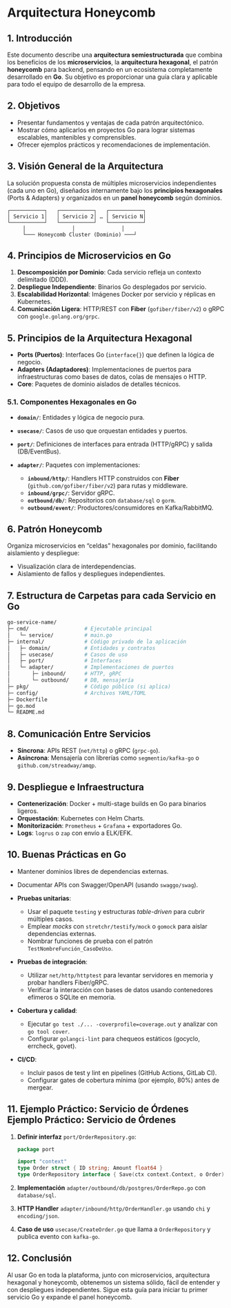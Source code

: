 # Arquitectura Honeycomb

## 1. Introducción

Este documento describe una **arquitectura semiestructurada** que combina los beneficios de los **microservicios**, la **arquitectura hexagonal**, el patrón **honeycomb** para backend, pensando en un ecosistema completamente desarrollado en **Go**. Su objetivo es proporcionar una guía clara y aplicable para todo el equipo de desarrollo de la empresa.

## 2. Objetivos

* Presentar fundamentos y ventajas de cada patrón arquitectónico.
* Mostrar cómo aplicarlos en proyectos Go para lograr sistemas escalables, mantenibles y comprensibles.
* Ofrecer ejemplos prácticos y recomendaciones de implementación.

## 3. Visión General de la Arquitectura

La solución propuesta consta de múltiples microservicios independientes (cada uno en Go), diseñados internamente bajo los **principios hexagonales** (Ports & Adapters) y organizados en un **panel honeycomb** según dominios.

```
┌───────────┐   ┌───────────┐   ┌───────────┐
│ Servicio 1│   │ Servicio 2│ … │ Servicio N│
└───────────┘   └───────────┘   └───────────┘
     │               │               │
     └─── Honeycomb Cluster (Dominio) ───┘
```

## 4. Principios de Microservicios en Go

1. **Descomposición por Dominio**: Cada servicio refleja un contexto delimitado (DDD).
2. **Despliegue Independiente**: Binarios Go desplegados por servicio.
3. **Escalabilidad Horizontal**: Imágenes Docker por servicio y réplicas en Kubernetes.
4. **Comunicación Ligera**: HTTP/REST con **Fiber** (`gofiber/fiber/v2`) o gRPC con `google.golang.org/grpc`.

## 5. Principios de la Arquitectura Hexagonal

* **Ports (Puertos)**: Interfaces Go (`interface{}`) que definen la lógica de negocio.
* **Adapters (Adaptadores)**: Implementaciones de puertos para infraestructuras como bases de datos, colas de mensajes o HTTP.
* **Core**: Paquetes de dominio aislados de detalles técnicos.

### 5.1. Componentes Hexagonales en Go

* **`domain/`**: Entidades y lógica de negocio pura.
* **`usecase/`**: Casos de uso que orquestan entidades y puertos.
* **`port/`**: Definiciones de interfaces para entrada (HTTP/gRPC) y salida (DB/EventBus).
* **`adapter/`**: Paquetes con implementaciones:

  * **`inbound/http/`**: Handlers HTTP construidos con **Fiber** (`github.com/gofiber/fiber/v2`) para rutas y middleware.
  * **`inbound/grpc/`**: Servidor gRPC.
  * **`outbound/db/`**: Repositorios con `database/sql` o `gorm`.
  * **`outbound/event/`**: Productores/consumidores en Kafka/RabbitMQ.

## 6. Patrón Honeycomb

Organiza microservicios en “celdas” hexagonales por dominio, facilitando aislamiento y despliegue:

* Visualización clara de interdependencias.
* Aislamiento de fallos y despliegues independientes.

## 7. Estructura de Carpetas para cada Servicio en Go

```bash
go-service-name/
├─ cmd/                  # Ejecutable principal
│   └─ service/          # main.go
├─ internal/             # Código privado de la aplicación
│   ├─ domain/           # Entidades y contratos
│   ├─ usecase/          # Casos de uso
│   ├─ port/             # Interfaces
│   └─ adapter/          # Implementaciones de puertos
│       ├─ inbound/      # HTTP, gRPC
│       └─ outbound/     # DB, mensajería
├─ pkg/                  # Código público (si aplica)
├─ config/               # Archivos YAML/TOML
├─ Dockerfile
├─ go.mod
└─ README.md
```

## 8. Comunicación Entre Servicios

* **Síncrona**: APIs REST (`net/http`) o gRPC (`grpc-go`).
* **Asíncrona**: Mensajería con librerías como `segmentio/kafka-go` o `github.com/streadway/amqp`.

## 9. Despliegue e Infraestructura

* **Contenerización**: Docker + multi-stage builds en Go para binarios ligeros.
* **Orquestación**: Kubernetes con Helm Charts.
* **Monitorización**: `Prometheus` + `Grafana` + exportadores Go.
* **Logs**: `logrus` o `zap` con envío a ELK/EFK.

## 10. Buenas Prácticas en Go

* Mantener dominios libres de dependencias externas.
* Documentar APIs con Swagger/OpenAPI (usando `swaggo/swag`).
* **Pruebas unitarias**:

  * Usar el paquete `testing` y estructuras *table-driven* para cubrir múltiples casos.
  * Emplear *mocks* con `stretchr/testify/mock` o `gomock` para aislar dependencias externas.
  * Nombrar funciones de prueba con el patrón `TestNombreFunción_CasoDeUso`.
* **Pruebas de integración**:

  * Utilizar `net/http/httptest` para levantar servidores en memoria y probar handlers Fiber/gRPC.
  * Verificar la interacción con bases de datos usando contenedores efímeros o SQLite en memoria.
* **Cobertura y calidad**:

  * Ejecutar `go test ./... -coverprofile=coverage.out` y analizar con `go tool cover`.
  * Configurar `golangci-lint` para chequeos estáticos (gocyclo, errcheck, govet).
* **CI/CD**:

  * Incluir pasos de test y lint en pipelines (GitHub Actions, GitLab CI).
  * Configurar gates de cobertura mínima (por ejemplo, 80%) antes de mergear.

## 11. Ejemplo Práctico: Servicio de Órdenes Ejemplo Práctico: Servicio de Órdenes

1. **Definir interfaz** `port/OrderRepository.go`:

   ```go
   package port

   import "context"
   type Order struct { ID string; Amount float64 }
   type OrderRepository interface { Save(ctx context.Context, o Order) error; Find(ctx context.Context, id string) (Order, error) }
   ```
2. **Implementación** `adapter/outbound/db/postgres/OrderRepo.go` con `database/sql`.
3. **HTTP Handler** `adapter/inbound/http/OrderHandler.go` usando `chi` y `encoding/json`.
4. **Caso de uso** `usecase/CreateOrder.go` que llama a `OrderRepository` y publica evento con `kafka-go`.

## 12. Conclusión

Al usar Go en toda la plataforma, junto con microservicios, arquitectura hexagonal y honeycomb, obtenemos un sistema sólido, fácil de entender y con despliegues independientes. Sigue esta guía para iniciar tu primer servicio Go y expande el panel honeycomb.
